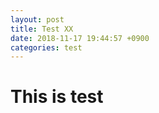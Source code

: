 ```yaml
---
layout: post
title: Test XX
date: 2018-11-17 19:44:57 +0900
categories: test
---
```


# This is test


